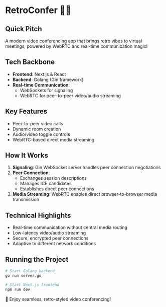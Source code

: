 # RetroConfer 🎥✨

## Quick Pitch
A modern video conferencing app that brings retro vibes to virtual meetings, powered by WebRTC and real-time communication magic!

## Tech Backbone
- **Frontend**: Next.js & React
- **Backend**: Golang (Gin framework)
- **Real-time Communication**: 
  - WebSockets for signaling
  - WebRTC for peer-to-peer video/audio streaming

## Key Features
- Peer-to-peer video calls
- Dynamic room creation
- Audio/video toggle controls
- WebRTC-based direct media streaming

## How It Works
1. **Signaling**: Gin WebSocket server handles peer connection negotiations
2. **Peer Connection**: 
   - Exchanges session descriptions
   - Manages ICE candidates
   - Establishes direct peer connections
3. **Media Streaming**: WebRTC enables direct browser-to-browser media transmission

## Technical Highlights
- Real-time communication without central media routing
- Low-latency video/audio streaming
- Secure, encrypted peer connections
- Adaptive to different network conditions

## Running the Project
```bash
# Start Golang backend
go run server.go

# Start Next.js frontend
npm run dev
```

🚀 Enjoy seamless, retro-styled video conferencing!